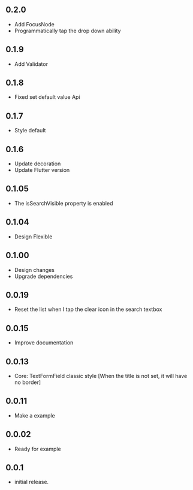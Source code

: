 ## 0.2.0
* Add FocusNode
* Programmatically tap the drop down ability

## 0.1.9
* Add Validator

## 0.1.8
* Fixed set default value Api

## 0.1.7
* Style default

## 0.1.6
* Update decoration
* Update Flutter version

## 0.1.05
* The isSearchVisible property is enabled

## 0.1.04
* Design Flexible

## 0.1.00
* Design changes
* Upgrade dependencies

## 0.0.19
* Reset the list when I tap the clear icon in the search textbox

## 0.0.15
* Improve documentation

## 0.0.13
* Core: TextFormField classic style [When the title is not set, it will have no border]

## 0.0.11
* Make a example

## 0.0.02
* Ready for example

## 0.0.1
* initial release.
